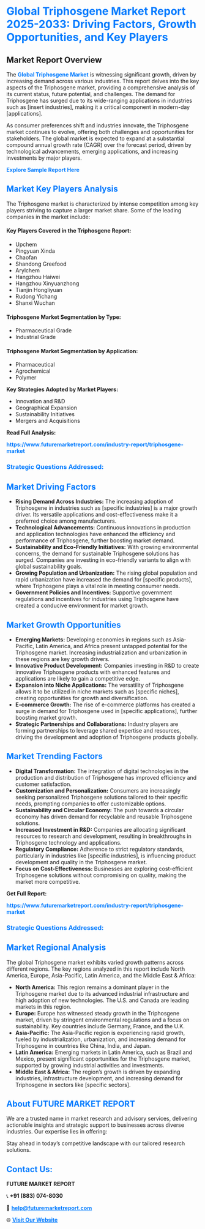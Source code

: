 <h1 style="color: #007BFF;">Global Triphosgene Market Report 2025-2033: Driving Factors, Growth Opportunities, and Key Players</h1>

<section id="overview">
<h2>Market Report Overview</h2>
<p>The <a href="https://www.futuremarketreport.com/industry-report/triphosgene-market" style="color: #007BFF; text-decoration: none;"><strong>Global Triphosgene Market</strong></a> is witnessing significant growth, driven by increasing demand across various industries. This report delves into the key aspects of the Triphosgene market, providing a comprehensive analysis of its current status, future potential, and challenges. The demand for Triphosgene has surged due to its wide-ranging applications in industries such as [insert industries], making it a critical component in modern-day [applications].</p>
<p>As consumer preferences shift and industries innovate, the Triphosgene market continues to evolve, offering both challenges and opportunities for stakeholders. The global market is expected to expand at a substantial compound annual growth rate (CAGR) over the forecast period, driven by technological advancements, emerging applications, and increasing investments by major players.</p>
</section>

<section id="overview">
<p><a href="https://www.futuremarketreport.com/request-sample/reportId=105213" style="color: #007BFF; text-decoration: none;"><strong>Explore Sample Report Here</strong></a></p>
</section>

<section id="key-players">
<h2 style="color: #007BFF;">Market Key Players Analysis</h2>
<p>The Triphosgene market is characterized by intense competition among key players striving to capture a larger market share. Some of the leading companies in the market include:</p>
<h4>Key Players Covered in the Triphosgene Report:</h4>
<ul><li>Upchem</li><li>Pingyuan Xinda</li><li>Chaofan</li><li>Shandong Greefood</li><li>Arylchem</li><li>Hangzhou Haiwei</li><li>Hangzhou Xinyuanzhong</li><li>Tianjin Hongliyuan</li><li>Rudong Yichang</li><li>Shanxi Wuchan</li></ul>
<h4>Triphosgene Market Segmentation by Type:</h4>
<ul><li>Pharmaceutical Grade</li><li>Industrial Grade</li></ul>

<h4>Triphosgene Market Segmentation by Application:</h4>
<ul><li>Pharmaceutical</li><li>Agrochemical</li><li>Polymer</li></ul>
<p><strong>Key Strategies Adopted by Market Players:</strong></p>
<ul>
<li>Innovation and R&D</li>
<li>Geographical Expansion</li>
<li>Sustainability Initiatives</li>
<li>Mergers and Acquisitions</li>
</ul>
</section>

<section>
<p><strong>Read Full Analysis: </strong></p><a href="https://www.futuremarketreport.com/industry-report/triphosgene-market" style="color: #007BFF; text-decoration: none;"><strong>https://www.futuremarketreport.com/industry-report/triphosgene-market</strong></a>
<h3 style="color: #007BFF;">Strategic Questions Addressed:</h3>
</section>

<section id="driving-factors">
<h2 style="color: #007BFF;">Market Driving Factors</h2>
<ul>
<li><strong>Rising Demand Across Industries:</strong> The increasing adoption of Triphosgene in industries such as [specific industries] is a major growth driver. Its versatile applications and cost-effectiveness make it a preferred choice among manufacturers.</li>
<li><strong>Technological Advancements:</strong> Continuous innovations in production and application technologies have enhanced the efficiency and performance of Triphosgene, further boosting market demand.</li>
<li><strong>Sustainability and Eco-Friendly Initiatives:</strong> With growing environmental concerns, the demand for sustainable Triphosgene solutions has surged. Companies are investing in eco-friendly variants to align with global sustainability goals.</li>
<li><strong>Growing Population and Urbanization:</strong> The rising global population and rapid urbanization have increased the demand for [specific products], where Triphosgene plays a vital role in meeting consumer needs.</li>
<li><strong>Government Policies and Incentives:</strong> Supportive government regulations and incentives for industries using Triphosgene have created a conducive environment for market growth.</li>
</ul>
</section>

<section id="growth-opportunities">
<h2 style="color: #007BFF;">Market Growth Opportunities</h2>
<ul>
<li><strong>Emerging Markets:</strong> Developing economies in regions such as Asia-Pacific, Latin America, and Africa present untapped potential for the Triphosgene market. Increasing industrialization and urbanization in these regions are key growth drivers.</li>
<li><strong>Innovative Product Development:</strong> Companies investing in R&D to create innovative Triphosgene products with enhanced features and applications are likely to gain a competitive edge.</li>
<li><strong>Expansion into Niche Applications:</strong> The versatility of Triphosgene allows it to be utilized in niche markets such as [specific niches], creating opportunities for growth and diversification.</li>
<li><strong>E-commerce Growth:</strong> The rise of e-commerce platforms has created a surge in demand for Triphosgene used in [specific applications], further boosting market growth.</li>
<li><strong>Strategic Partnerships and Collaborations:</strong> Industry players are forming partnerships to leverage shared expertise and resources, driving the development and adoption of Triphosgene products globally.</li>
</ul>
</section>

<section id="trending-factors">
<h2 style="color: #007BFF;">Market Trending Factors</h2>
<ul>
<li><strong>Digital Transformation:</strong> The integration of digital technologies in the production and distribution of Triphosgene has improved efficiency and customer satisfaction.</li>
<li><strong>Customization and Personalization:</strong> Consumers are increasingly seeking personalized Triphosgene solutions tailored to their specific needs, prompting companies to offer customizable options.</li>
<li><strong>Sustainability and Circular Economy:</strong> The push towards a circular economy has driven demand for recyclable and reusable Triphosgene solutions.</li>
<li><strong>Increased Investment in R&D:</strong> Companies are allocating significant resources to research and development, resulting in breakthroughs in Triphosgene technology and applications.</li>
<li><strong>Regulatory Compliance:</strong> Adherence to strict regulatory standards, particularly in industries like [specific industries], is influencing product development and quality in the Triphosgene market.</li>
<li><strong>Focus on Cost-Effectiveness:</strong> Businesses are exploring cost-efficient Triphosgene solutions without compromising on quality, making the market more competitive.</li>
</ul>
</section>

<section>
<p><strong>Get Full Report: </strong></p><a href="https://www.futuremarketreport.com/industry-report/triphosgene-market" style="color: #007BFF; text-decoration: none;"><strong>https://www.futuremarketreport.com/industry-report/triphosgene-market</strong></a>
<h3 style="color: #007BFF;">Strategic Questions Addressed:</h3>
</section>


<section id="regional-analysis">
<h2 style="color: #007BFF;">Market Regional Analysis</h2>
<p>The global Triphosgene market exhibits varied growth patterns across different regions. The key regions analyzed in this report include North America, Europe, Asia-Pacific, Latin America, and the Middle East & Africa:</p>
<ul>
<li><strong>North America:</strong> This region remains a dominant player in the Triphosgene market due to its advanced industrial infrastructure and high adoption of new technologies. The U.S. and Canada are leading markets in this region.</li>
<li><strong>Europe:</strong> Europe has witnessed steady growth in the Triphosgene market, driven by stringent environmental regulations and a focus on sustainability. Key countries include Germany, France, and the U.K.</li>
<li><strong>Asia-Pacific:</strong> The Asia-Pacific region is experiencing rapid growth, fueled by industrialization, urbanization, and increasing demand for Triphosgene in countries like China, India, and Japan.</li>
<li><strong>Latin America:</strong> Emerging markets in Latin America, such as Brazil and Mexico, present significant opportunities for the Triphosgene market, supported by growing industrial activities and investments.</li>
<li><strong>Middle East & Africa:</strong> The region’s growth is driven by expanding industries, infrastructure development, and increasing demand for Triphosgene in sectors like [specific sectors].</li>
</ul>
</section>

<footer>
<h2 style="color: #007BFF;">About FUTURE MARKET REPORT</h2>
<p>We are a trusted name in market research and advisory services, delivering actionable insights and strategic support to businesses across diverse industries. Our expertise lies in offering:</p>

<p>Stay ahead in today’s competitive landscape with our tailored research solutions.</p>

<h2 style="color: #007BFF;">Contact Us:</h2>
<p><strong>FUTURE MARKET REPORT</strong></p>
<p>📞 <strong>+91 (883) 074-8030</strong></p>
<p>📧 <strong><a href="mailto:help@futuremarketreport.com" style="color: #007BFF;">help@futuremarketreport.com</a></strong></p>
<p>🌐 <strong><a href="https://www.futuremarketreport.com/" style="color: #007BFF;">Visit Our Website</a></strong></p>
</footer>